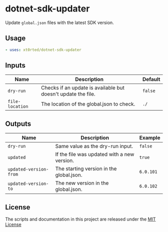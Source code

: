 # dotnet-sdk-updater

Update `global.json` files with the latest SDK version.

## Usage

<!-- start example -->
```yaml
- uses: xt0rted/dotnet-sdk-updater
```
<!-- end example -->

## Inputs

<!-- start inputs -->
Name | Description | Default
-- | -- | --
`dry-run` | Checks if an update is available but doesn't update the file. | `false`
`file-location` | The location of the global.json to check. | `./`
<!-- end inputs -->

## Outputs

<!-- start outputs -->
Name | Description | Example
-- | -- | --
`dry-run` | Same value as the dry-run input. | `false`
`updated` | If the file was updated with a new version. | `true`
`updated-version-from` | The starting version in the global.json. | `6.0.101`
`updated-version-to` | The new version in the global.json. | `6.0.102`
<!-- end outputs -->

## License

The scripts and documentation in this project are released under the [MIT License](LICENSE)
